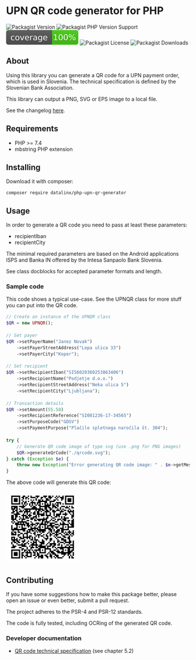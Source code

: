 # UPN QR code generator for PHP

![Packagist Version](https://img.shields.io/packagist/v/datalinx/php-upn-qr-generator)
![Packagist PHP Version Support](https://img.shields.io/packagist/php-v/datalinx/php-upn-qr-generator)
![Coverage 100%](assets/coverage.svg)
![Packagist License](https://img.shields.io/packagist/l/datalinx/php-upn-qr-generator)
![Packagist Downloads](https://img.shields.io/packagist/dt/datalinx/php-upn-qr-generator)

## About
Using this library you can generate a QR code for a UPN payment order, which is used in Slovenia. The technical specification is defined by the Slovenian Bank Association.

This library can output a PNG, SVG or EPS image to a local file.

See the changelog [here](CHANGELOG.md).

## Requirements
- PHP >= 7.4
- mbstring PHP extension

## Installing
Download it with composer:
```shell
composer require datalinx/php-upn-qr-generator
````

## Usage
In order to generate a QR code you need to pass at least these parameters:
* recipientIban
* recipientCity

The minimal required parameters are based on the Android applications ISPS and Banka IN offered by the Intesa Sanpaolo Bank Slovenia. 

See class docblocks for accepted parameter formats and length.

### Sample code
This code shows a typical use-case. See the UPNQR class for more stuff you can put into the QR code.
```php
// Create an instance of the UPNQR class
$QR = new UPNQR();

// Set payer
$QR ->setPayerName("Janez Novak")
    ->setPayerStreetAddress("Lepa ulica 33")
    ->setPayerCity("Koper");

// Set recipient
$QR ->setRecipientIban("SI56020360253863406")
    ->setRecipientName("Podjetje d.o.o.")
    ->setRecipientStreetAddress("Neka ulica 5")
    ->setRecipientCity("Ljubljana");

// Transaction details
$QR ->setAmount(55.58)
    ->setRecipientReference("SI081236-17-34565")
    ->setPurposeCode("GDSV")
    ->setPaymentPurpose("Plačilo spletnega naročila št. 304");

try {
    // Generate QR code image of type svg (use .png for PNG images)
    $QR->generateQrCode("./qrcode.svg");
} catch (Exception $e) {
    throw new Exception("Error generating QR code image: " . $e->getMessage());
}

```
The above code will generate this QR code:

<img src="assets/example.svg" width="200px" alt="QR code example"/>

## Contributing
If you have some suggestions how to make this package better, please open an issue or even better, submit a pull request.

The project adheres to the PSR-4 and PSR-12 standards.

The code is fully tested, including OCRing of the generated QR code.

### Developer documentation
* [QR code technical specification](https://upn-qr.si/uploads/files/Tehnicni%20standard%20UPN%20QR.pdf) (see chapter 5.2)
